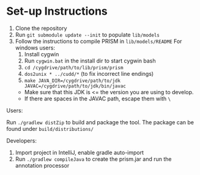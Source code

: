 Set-up Instructions
===================

1. Clone the repository
2. Run `git submodule update --init` to populate `lib/models`
3. Follow the instructions to compile PRISM in `lib/models/README`
   For windows users:
   1. Install cygwin
   2. Run `cygwin.bat` in the install dir to start cygwin bash
   3. `cd /cygdrive/path/to/lib/prism/prism`
   4. `dos2unix * ../cudd/*` (to fix incorrect line endings)
   5. `make JAVA_DIR=/cygdrive/path/to/jdk JAVAC=/cygdrive/path/to/jdk/bin/javac`
     * Make sure that this JDK is <= the version you are using to develop.
     * If there are spaces in the JAVAC path, escape them with `\`

Users:

Run `./gradlew distZip` to build and package the tool.
The package can be found under `build/distributions/`

Developers:

1. Import project in IntelliJ, enable gradle auto-import
2. Run `./gradlew compileJava` to create the prism.jar and run the annotation processor

